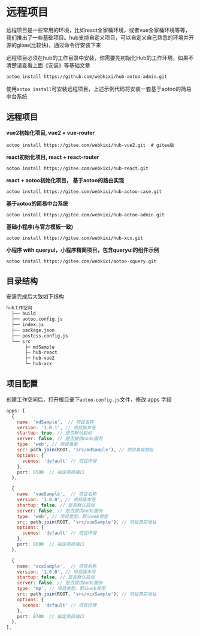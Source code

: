 # 远程项目  

远程项目是一些常用的环境，比如react全家桶环境，或者vue全家桶环境等等，我们推出了一些基础项目。hub支持自定义项目，可以自定义自己熟悉的环境并开源的gitee(比较快)，通过命令行安装下来

远程项目必须在hub的工作目录中安装，你需要先初始化Hub的工作环境，如果不清楚请查看上面《安装》等基础文章  

```bash
aotoo install https://github.com/webkixi/hub-aotoo-admin.git
```

使用`aotoo install`可安装远程项目，上述示例代码将安装一套基于aotoo的简易中台系统

## 远程项目  

**vue2初始化项目, vue2 + vue-router**

```
aotoo install https://gitee.com/webkixi/hub-vue2.git  # gitee版
```

**react初始化项目, react + react-router**  

```
aotoo install https://gitee.com/webkixi/hub-react.git 
```

**react + aotoo初始化项目， 基于aotoo的路由实现**

```
aotoo install https://gitee.com/webkixi/hub-aotoo-case.git
```

**基于aotoo的简易中台系统**

```
aotoo install https://gitee.com/webkixi/hub-aotoo-admin.git
```

**基础小程序(与官方模板一致)**

```
aotoo install https://gitee.com/webkixi/hub-xcx.git

```

**小程序 with queryui，小程序精简项目，包含queryui的组件示例**

```
aotoo install https://gitee.com/webkixi/aotoo-xquery.git
```

## 目录结构  

安装完成后大致如下结构

```bash
hub工作空间
  ├── build
  ├── aotoo.config.js
  ├── index.js
  ├── package.json
  ├── postcss.config.js
  └── src
       ├─ mdSample
       ├─ hub-react
       ├─ hub-vue2
       └─ hub-xcx
```

## 项目配置

创建工作空间后，打开根目录下`aotoo.config.js`文件，修改 apps 字段

```javascript
apps: [
  {
    name: 'mdSample',  // 项目名称
    version: '1.0.1', // 项目版本号
    startup: true, // 是否默认启动
    server: false, // 是否提供node服务
    type: 'web', // 项目类型
    src: path.join(ROOT, 'src/mdSample'), // 项目真实地址
    options: {
      scenes: 'default' // 项目环境
    },
    port: 8500  // 指定项目端口
  },

  {
    name: 'vueSample',  // 项目名称
    version: '1.0.0', // 项目版本号
    startup: false, // 是否默认启动
    server: false, // 是否提供node服务
    type: 'web', // 项目类型，默认web类型
    src: path.join(ROOT, 'src/vueSample'), // 项目真实地址
    options: {
      scenes: 'default' // 项目环境
    },
    port: 8600  // 指定项目端口
  },

  {
    name: 'xcxSample',  // 项目名称
    version: '1.0.0', // 项目版本号
    startup: false, // 是否默认启动
    server: false, // 是否提供node服务
    type: 'mp', // 项目类型，默认web类型
    src: path.join(ROOT, 'src/xcxSample'), // 项目真实地址
    options: {
      scenes: 'default' // 项目环境
    },
    port: 8700  // 指定项目端口
  },
],

```
